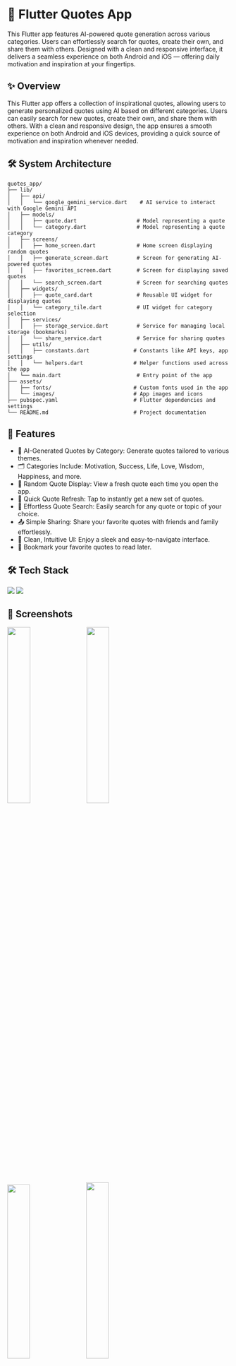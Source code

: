 # 📱 Flutter Quotes App

This Flutter app features AI-powered quote generation across various categories. Users can effortlessly search for quotes, create their own, and share them with others. Designed with a clean and responsive interface, it delivers a seamless experience on both Android and iOS — offering daily motivation and inspiration at your fingertips.


## ✨ Overview

This Flutter app offers a collection of inspirational quotes, allowing users to generate personalized quotes using AI based on different categories. Users can easily search for new quotes, create their own, and share them with others. With a clean and responsive design, the app ensures a smooth experience on both Android and iOS devices, providing a quick source of motivation and inspiration whenever needed.


## 🛠️ System Architecture

```
quotes_app/
├── lib/
│   ├── api/
│   │   └── google_gemini_service.dart    # AI service to interact with Google Gemini API
│   ├── models/
│   │   ├── quote.dart                   # Model representing a quote
│   │   └── category.dart                # Model representing a quote category
│   ├── screens/
│   │   ├── home_screen.dart             # Home screen displaying random quotes
│   │   ├── generate_screen.dart         # Screen for generating AI-powered quotes
│   │   ├── favorites_screen.dart        # Screen for displaying saved quotes
│   │   └── search_screen.dart           # Screen for searching quotes
│   ├── widgets/
│   │   ├── quote_card.dart              # Reusable UI widget for displaying quotes
│   │   └── category_tile.dart           # UI widget for category selection
│   ├── services/
│   │   ├── storage_service.dart         # Service for managing local storage (bookmarks)
│   │   └── share_service.dart           # Service for sharing quotes
│   ├── utils/
│   │   ├── constants.dart              # Constants like API keys, app settings
│   │   └── helpers.dart                # Helper functions used across the app
│   └── main.dart                        # Entry point of the app
├── assets/
│   ├── fonts/                          # Custom fonts used in the app
│   └── images/                         # App images and icons
├── pubspec.yaml                        # Flutter dependencies and settings
└── README.md                           # Project documentation

```


## 🚀 Features

- 🤖 AI-Generated Quotes by Category: Generate quotes tailored to various themes.
- 🗂️ Categories Include: Motivation, Success, Life, Love, Wisdom, Happiness, and more.
- 📖 Random Quote Display: View a fresh quote each time you open the app.
- 🔄 Quick Quote Refresh: Tap to instantly get a new set of quotes.
- 🔎 Effortless Quote Search: Easily search for any quote or topic of your choice.
- 📤 Simple Sharing: Share your favorite quotes with friends and family effortlessly.
- 🎯 Clean, Intuitive UI: Enjoy a sleek and easy-to-navigate interface.
- 📒 Bookmark your favorite quotes to read later.



## 🛠️ Tech Stack

<p align="left">
  <img src="https://img.shields.io/badge/Flutter-02569B?style=for-the-badge&logo=flutter&logoColor=white" />
  <img src="https://img.shields.io/badge/Dart-0175C2?style=for-the-badge&logo=dart&logoColor=white" />
</p>


## 📸 Screenshots

<kbd align="left">
  <img src="./snapshorts/1.png" width="32%" style="margin-right: 10px; margin-bottom: 10px;" />
  <img src="./snapshorts/2.png" width="32%" style="margin-right: 10px; margin-bottom: 10px;" />
  <img src="./snapshorts/3.png" width="31.8%" style="margin-right: 10px; margin-bottom: 10px;" />
  <img src="./snapshorts/4.png" width="32%" style="margin-right: 10px; margin-bottom: 10px;" />
  <img src="./snapshorts/4-1.png" width="32%" style="margin-right: 10px; margin-bottom: 10px;" />
  <img src="./snapshorts/4-2.png" width="32%" style="margin-right: 10px; margin-bottom: 10px;" />
  <img src="./snapshorts/5.png" width="32%" style="margin-right: 10px; margin-bottom: 10px;" />
  <img src="./snapshorts/6.png" width="32%" style="margin-right: 10px; margin-bottom: 10px;" />
  <img src="./snapshorts/7.png" width="32%" style="margin-right: 10px; margin-bottom: 10px;" />
  <img src="./snapshorts/8.png" width="32%" style="margin-right: 10px; margin-bottom: 10px;" />
</kbd>

## 📦 Installation

### 🔧 Prerequisites

- [Flutter SDK](https://flutter.dev/docs/get-started/install)
- Android Studio / VS Code / Xcode

### 🚀 Steps

1. **Clone the repository**
   ```bash
   git clone https://github.com/Brinda1750/Flutter_Quotes_App.git
   cd Flutter_Quotes_App

2. **Get Flutter dependencies**
   ```bash
   flutter pub get

3. **Run the app**
   ```bash
   flutter run


## 🧠 AI Chatbot (Google Gemini) Setup:

To use the **Gemini AI Chatbot** feature, you need to provide your own API key.  
Create an API key by visiting [Google AI Studio](https://aistudio.google.com/app/apikey).


## 🤝 Contributing

Contributions are always welcome!

To contribute:
1. Fork the repo  
2. Create your feature branch (`git checkout -b feature-name`)  
3. Commit your changes (`git commit -m 'Add feature'`)  
4. Push to the branch (`git push origin feature-name`)  
5. Open a pull request  


## 🔮 Future Work

- 🔐 User Authentication: Integrate Firebase Auth for personalized profiles.
- ☁️ Cloud Sync: Save bookmarks and custom quotes to Firestore.
- 📅 Daily Notifications: Schedule daily motivational quotes.
- 🌐 Localization: Support multiple languages.
- 🖌️ Theming: Add light/dark mode and custom themes.
- 📊 Analytics: Track popular quotes and user engagement.


## 👩‍💻 Author

- **Brinda** – [@Brinda1750](https://github.com/Brinda1750)



## 🔗 Useful Links

- [Flutter Documentation](https://flutter.dev/docs)  
- [Dart Language](https://dart.dev/guides)